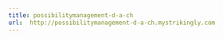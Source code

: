 ```yaml
---
title: possibilitymanagement-d-a-ch
url:  http://possibilitymanagement-d-a-ch.mystrikingly.com
---
```

